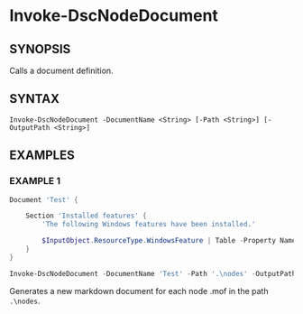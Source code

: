 
# Invoke-DscNodeDocument

## SYNOPSIS
Calls a document definition.

## SYNTAX

```
Invoke-DscNodeDocument -DocumentName <String> [-Path <String>] [-OutputPath <String>]
```

## EXAMPLES

### EXAMPLE 1

```powershell
Document 'Test' {

    Section 'Installed features' {
        'The following Windows features have been installed.'

        $InputObject.ResourceType.WindowsFeature | Table -Property Name,Ensure;
    }
}

Invoke-DscNodeDocument -DocumentName 'Test' -Path '.\nodes' -OutputPath '.\docs';
```

Generates a new markdown document for each node .mof in the path `.\nodes`.
